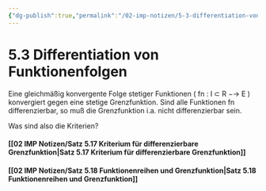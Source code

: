 ```yaml
---
{"dg-publish":true,"permalink":"/02-imp-notizen/5-3-differentiation-von-funktionenfolgen/"}
---
```


# 5.3 Differentiation von Funktionenfolgen
Eine gleichmäßig konvergente Folge stetiger Funktionen ( fn : I ⊂ R −→ E ) konvergiert
gegen eine stetige Grenzfunktion. Sind alle Funktionen fn differenzierbar, so muß die
Grenzfunktion i.a. nicht differenzierbar sein.

Was sind also die Kriterien?

#### [[02 IMP Notizen/Satz 5.17 Kriterium für differenzierbare Grenzfunktion|Satz 5.17 Kriterium für differenzierbare Grenzfunktion]]
#### [[02 IMP Notizen/Satz 5.18 Funktionenreihen und Grenzfunktion|Satz 5.18 Funktionenreihen und Grenzfunktion]]